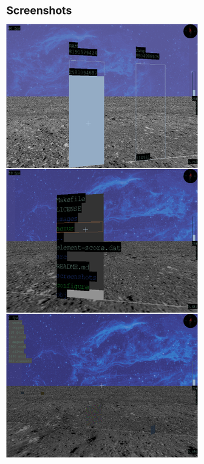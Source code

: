 # Screenshots

![Memory meter](scr-231020-080851.png)
![File browser](scr-231020-080936.png)
![Element](scr-231020-081008.png)

